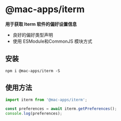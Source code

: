 # @mac-apps/iterm

**用于获取 Iterm 软件的偏好设置信息**

- 良好的偏好类型声明
- 使用 ESModule和CommonJS 模块方式

## 安装

```shell
npm i @mac-apps/iterm -S
```

## 使用方法

```typescript
import iterm from '@mac-apps/iterm';

const preferences = await iterm.getPreferences();
console.log(preferences);
```
